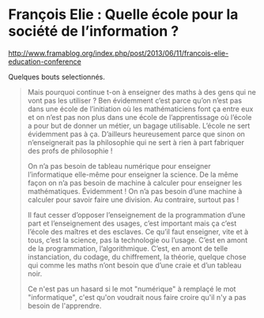 # François Elie : Quelle école pour la société de l’information ?

<http://www.framablog.org/index.php/post/2013/06/11/francois-elie-education-conference>

Quelques bouts selectionnés.

> Mais pourquoi continue t-on à enseigner des maths à des gens qui ne
> vont pas les utiliser ? Ben évidemment c’est parce qu’on n’est pas
> dans une école de l’initiation où les mathématiciens font ça entre eux
> et on n’est pas non plus dans une école de l’apprentissage où l’école
> a pour but de donner un métier, un bagage utilisable. L’école ne sert
> évidemment pas à ça. D’ailleurs heureusement parce que sinon on
> n’enseignerait pas la philosophie qui ne sert à rien à part
> fabriquer des profs de philosophie \!
> 
> On n’a pas besoin de tableau numérique pour enseigner l’informatique
> elle-même pour enseigner la science. De la même façon on n’a pas
> besoin de machine à calculer pour enseigner les mathématiques.
> Évidemment \! On n’a pas besoin d’une machine à calculer pour savoir
> faire une division. Au contraire, surtout pas \!
> 
> Il faut cesser d’opposer l’enseignement de la programmation d’une part
> et l’enseignement des usages, c’est important mais ça c’est l’école
> des maîtres et des esclaves. Ce qu’il faut enseigner, vite et à tous,
> c’est la science, pas la technologie ou l’usage. C’est en amont de la
> programmation, l’algorithmique. C’est, en amont de telle
> instanciation, du codage, du chiffrement, la théorie, quelque chose
> qui comme les maths n’ont besoin que d’une craie et d’un tableau noir.
> 
> Ce n'est pas un hasard si le mot "numérique" à remplaçé le mot
> "informatique", c'est qu'on voudrait nous faire croire qu'il n'y a pas
> besoin de l'apprendre.
